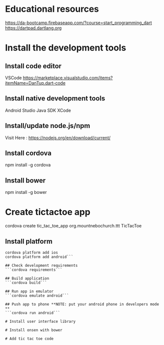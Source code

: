 # Educational resources
https://da-bootcamp.firebaseapp.com/?course=start_programming_dart
https://dartpad.dartlang.org
 
# Install the development tools
  
## Install code editor
  VSCode
  https://marketplace.visualstudio.com/items?itemName=DanTup.dart-code
   
## Install native development tools
   Android Studio
   Java SDK
   XCode

## Install/update node.js/npm
   Visit Here : https://nodejs.org/en/download/current/

## Install cordova
   npm install -g cordova

## Install bower
   npm install -g bower

# Create tictactoe app 
   cordova create tic_tac_toe_app org.mountnebochurch.ttt TicTacToe

## Install platform
   ```cd tic_tac_toe_app
   cordova platform add ios
   cordova platform add android```

## Check development requirements
   ```cordova requirements```

## Build application
   ```cordova build```
   
## Run app in emulator
   ```cordova emulate android```

## Push app to phone **NOTE: put your android phone in developers mode **
   ```cordova run android```
    
# Install user interface library
     
# Install onsen with bower

# Add tic tac toe code
